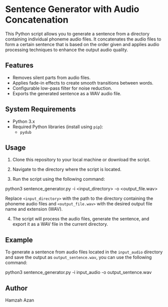# Sentence Generator with Audio Concatenation

This Python script allows you to generate a sentence from a directory containing individual phoneme audio files. It concatenates the audio files to form a certain sentence that is based on the order given and applies audio processing techniques to enhance the output audio quality.

## Features

- Removes silent parts from audio files.
- Applies fade-in effects to create smooth transitions between words.
- Configurable low-pass filter for noise reduction.
- Exports the generated sentence as a WAV audio file.

## System Requirements

- Python 3.x
- Required Python libraries (install using `pip`):
  - `pydub`

## Usage

1. Clone this repository to your local machine or download the script.

2. Navigate to the directory where the script is located.

3. Run the script using the following command:

python3 sentence_generator.py -i <input_directory> -o <output_file.wav>

Replace `<input_directory>` with the path to the directory containing the phoneme audio files and `<output_file.wav>` with the desired output file name and extension (WAV).

4. The script will process the audio files, generate the sentence, and export it as a WAV file in the current directory.

## Example

To generate a sentence from audio files located in the `input_audio` directory and save the output as `output_sentence.wav`, you can use the following command:

python3 sentence_generator.py -i input_audio -o output_sentence.wav

## Author

Hamzah Azan

